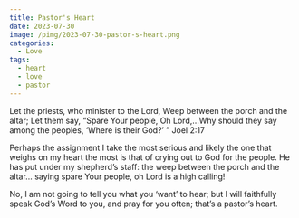 ```yaml
---
title: Pastor's Heart
date: 2023-07-30
image: /pimg/2023-07-30-pastor-s-heart.png
categories:
  - Love
tags:
  - heart
  - love
  - pastor
---
```


<p data-block-key="7n3sf">Let the priests, who minister to the Lord, Weep between the porch and the altar; Let them say, “Spare Your people, Oh Lord,…Why should they say among the peoples, ‘Where is their God?’ ” Joel 2:17</p><p data-block-key="36d0e">Perhaps the assignment I take the most serious and likely the one that weighs on my heart the most is that of crying out to God for the people. He has put under my shepherd’s staff: the weep between the porch and the altar… saying spare Your people, oh Lord is a high calling!</p><p data-block-key="forb4">No, I am not going to tell you what you ‘want’ to hear; but I will faithfully speak God’s Word to you, and pray for you often; that’s a pastor’s heart.</p>

